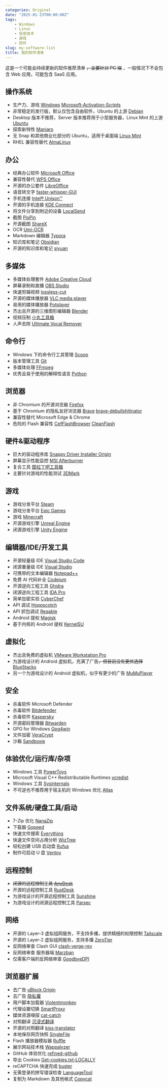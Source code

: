 ```yaml
---
categories: Original
date: "2025-01-23T00:00:00Z"
tags:
    - Windows
    - Linux
    - 信息技术
    - 游戏
    - 软件
slug: my-software-list
title: 我的软件清单
---
```


这是一个可能会持续更新的软件推荐清单 ~~，主要针对 PC 端~~ ，一般情况下不会包含 Web 应用，可能包含 SaaS 应用。

## 操作系统

- 生产力、游戏 [Windows](https://www.microsoft.com/zh-cn/software-download/windows11) [Microsoft-Activation-Scripts](https://github.com/massgravel/Microsoft-Activation-Scripts)
- 非常稳定的发行版，默认仅包含自由软件，Ubuntu 的上游 [Debian](https://www.debian.org/)
- Desktop 版本不推荐，Server 版本推荐用于小型服务器，Linux Mint 的上游 [Ubuntu](https://ubuntu.com/)
- 探索新特性 [Manjaro](https://manjaro.org/)
- 无 Snap 和其他商业化部分的 Ubuntu，适用于桌面端 [Linux Mint](https://linuxmint.com/)
- RHEL 兼容性替代 [AlmaLinux](https://almalinux.org/)

## 办公

- 经典办公软件 [Microsoft Office](https://gravesoft.dev/office_c2r_links)
- 兼容性替代 [WPS Office](https://raincandy.tech/wpsoffice_umrse/)
- 开源的办公套件 [LibreOffice](https://www.libreoffice.org/)
- 语音转文字 [faster-whisper-GUI](https://github.com/CheshireCC/faster-whisper-GUI)
- 手机连接 [Intel® Unison™](https://www.intel.com/content/www/us/en/products/docs/unison/overview.html)
- 开源的手机连接 [KDE Connect](https://kdeconnect.kde.org/)
- 将文件分享到附近的设备 [LocalSend](https://github.com/localsend/localsend)
- 截图 [PixPin](https://pixpin.cn/)
- 开源截图 [ShareX](https://github.com/ShareX/ShareX)
- OCR [Umi-OCR](https://github.com/hiroi-sora/Umi-OCR)
- Markdown 编辑器 [Typora](https://typora.io/)
- 知识库和笔记 [Obsidian](https://obsidian.md/)
- 开源的知识库和笔记 [siyuan](https://github.com/siyuan-note/siyuan)

## 多媒体

- 多媒体处理套件 [Adobe Creative Cloud](https://www.reddit.com/r/GenP/wiki/redditgenpguides/)
- 屏幕录制和直播 [OBS Studio](https://obsproject.com/)
- 快速剪辑视频 [lossless-cut](https://github.com/mifi/lossless-cut)
- 开源的媒体播放器 [VLC media player](https://www.videolan.org/vlc/)
- 易用的媒体播放器 [Potplayer](https://potplayer.daum.net/)
- 杰出且开源的三维图形编辑器 [Blender](https://www.blender.org/)
- 视频压制 [小丸工具箱](https://maruko.appinn.me/)
- 人声去除 [Ultimate Vocal Remover](https://github.com/Anjok07/ultimatevocalremovergui)

## 命令行

- Windows 下的命令行工具管理 [Scoop](https://github.com/ScoopInstaller/Scoop)
- 版本管理工具 [Git](https://git-scm.com/)
- 多媒体处理 [FFmpeg](https://www.ffmpeg.org/)
- 优秀且易于使用的解释性语言 [Python](https://www.python.org/)

## 浏览器

- 非 Chromium 的开源浏览器 [Firefox](https://www.mozilla.org/zh-CN/firefox/new/)
- 基于 Chromium 的隐私友好浏览器 [Brave](https://brave.com/) [brave-debullshitinator](https://github.com/MulesGaming/brave-debullshitinator)
- 兼容性替代 Microsoft Edge & Chrome
- 危险的 Flash 兼容性 [CefFlashBrowser](https://github.com/Mzying2001/CefFlashBrowser) [CleanFlash](https://gitlab.com/cleanflash/installer)

## 硬件&驱动程序

- 巨大的驱动程序库 [Snappy Driver Installer Origin](https://www.glenn.delahoy.com/snappy-driver-installer-origin/)
- 屏幕显示性能监控 [MSI Afterburner](https://www.msi.com/Landing/afterburner/graphics-cards)
- 复合工具 [图拉丁吧工具箱](https://www.tbtool.cn/)
- 主要针对游戏的性能测试 [3DMark](https://www.3dmark.com/)

## 游戏

- 游戏分发平台 [Steam](https://store.steampowered.com/about)
- 游戏分发平台 [Epic Games](https://store.epicgames.com/zh-CN/)
- 游戏 [Minecraft](https://github.com/HMCL-dev/HMCL)
- 开源游戏引擎 [Unreal Engine](https://www.unrealengine.com/zh-CN)
- 闭源游戏引擎 [Unity Engine](https://github.com/tylearymf/UniHacker)

## 编辑器/IDE/开发工具

- 开源轻量级 IDE [Visual Studio Code](https://code.visualstudio.com/)
- 闭源重量级 IDE [Visual Studio](https://visualstudio.microsoft.com/)
- 可携带的文本编辑器 [Notepad++](https://notepad-plus-plus.org/)
- 免费 AI 代码补全 [Codeium](https://codeium.com/)
- 开源逆向工程工具 [Ghidra](https://github.com/NationalSecurityAgency/ghidra)
- 闭源逆向工程工具 [IDA Pro](https://web.archive.org/web/20250115023908/https://kaede.jp.net/fkhexrays/)
- 简单加密实验 [CyberChef](https://github.com/gchq/CyberChef)
- API 调试 [Hoppscotch](https://github.com/hoppscotch/hoppscotch)
- API 抓包调试 [Reqable](https://reqable.com/zh-CN/)
- Android 提权 [Magisk](https://github.com/topjohnwu/Magisk)
- 基于内核的 Android 提权 [KernelSU](https://github.com/tiann/KernelSU)

## 虚拟化

- 杰出且免费的虚拟机 [VMware Workstation Pro](https://www.vmware.com/products/desktop-hypervisor/workstation-and-fusion)
- 为游戏设计的 Android 虚拟机，充满了广告~~，但目前没有更优选择~~ [BlueStacks](https://www.bluestacks.com/bluestacks-5.html)
- 另一个为游戏设计的 Android 虚拟机，似乎有更少的广告 [MuMuPlayer](https://www.mumuplayer.com/)

## 安全

- 杀毒软件 Microsoft Defender
- 杀毒软件 [Bitdefender](https://www.bitdefender.com/en-us/consumer/free-antivirus)
- 杀毒软件 [Kaspersky](https://www.kaspersky.com/downloads/free-antivirus)
- 开源密码管理器 [Bitwarden](https://bitwarden.com/)
- GPG for Windows [Gpg4win](https://www.gpg4win.org/)
- 文件加密 [VeraCrypt](https://www.veracrypt.fr/en/Home.html)
- 沙箱 [Sandboxie](https://github.com/sandboxie-plus/Sandboxie)

## 体验优化/运行库/杂项

- Windows 工具 [PowerToys](https://github.com/microsoft/PowerToys)
- Microsoft Visual C++ Redistributable Runtimes [vcredist](https://github.com/abbodi1406/vcredist)
- Windows 工具 [Sysinternals](https://learn.microsoft.com/en-us/sysinternals/downloads/sysinternals-suite)
- 不可逆也不推荐用于宿主机的 Windows 优化 [Atlas](https://github.com/Atlas-OS/Atlas)

## 文件系统/硬盘工具/启动

- 7-Zip 优化 [NanaZip](https://github.com/M2Team/NanaZip)
- 下载器 [Gopeed](https://github.com/GopeedLab/gopeed)
- 快速文件搜索 [Everything](https://www.voidtools.com/zh-cn/)
- 快速文件空间占用分析 [WizTree](https://diskanalyzer.com/)
- 轻松创建 USB 启动盘 [Rufus](https://rufus.ie/zh/)
- 制作可启动 U 盘 [Ventoy](https://ventoy.net/cn/index.html)

## 远程控制

- ~~闭源的远程控制工具 [AnyDesk](https://anydesk.com/zhs)~~
- 开源的远程控制工具 [RustDesk](https://rustdesk.com/zh-cn/)
- 为游戏设计的开源远程控制工具 [Sunshine](https://github.com/LizardByte/Sunshine)
- 为游戏设计的闭源远程控制工具 [Parsec](https://parsec.app/)

## 网络

- 开源的 Layer-3 虚拟组网服务，不支持多播，提供精细的权限控制 [Tailscale](https://tailscale.com/)
- 开源的 Layer-2 虚拟组网服务，支持多播 [ZeroTier](https://www.zerotier.com/)
- 反网络审查 Clash GUI [clash-verge-rev](https://github.com/clash-verge-rev/clash-verge-rev)
- 反网络审查 服务器端 [Marzban](https://github.com/Gozargah/Marzban)
- 仅需客户端的反网络审查 [GoodbyeDPI](https://github.com/ValdikSS/GoodbyeDPI)

## 浏览器扩展

- 去广告 [uBlock Origin](https://github.com/gorhill/uBlock)
- 去广告 [隐私獾](https://privacybadger.org/zh-cn/)
- 用户脚本加载器 [Violentmonkey](https://github.com/violentmonkey/violentmonkey)
- 代理设置切换 [SmartProxy](https://github.com/salarcode/SmartProxy)
- 媒体资源嗅探 [cat-catch](https://github.com/xifangczy/cat-catch)
- 对照翻译 [沉浸式翻译](https://immersivetranslate.com/zh-Hans/)
- 开源的对照翻译 [kiss-translator](https://github.com/fishjar/kiss-translator)
- 本地保存网页快照 [SingleFile](https://github.com/gildas-lormeau/SingleFile)
- Flash 播放器模拟器 [Ruffle](https://ruffle.rs/)
- 展示网站技术栈 [Wappalyzer](https://www.wappalyzer.com/)
- GitHub 体验优化 [refined-github](https://github.com/refined-github/refined-github)
- 导出 Cookies [Get-cookies.txt-LOCALLY](https://github.com/kairi003/Get-cookies.txt-LOCALLY)
- reCAPTCHA 快速完成 [buster](https://github.com/dessant/buster)
- 无需登录的拼写错误检查 [LanguageTool](https://languagetool.org/)
- 复制为 Markdown 及其他格式 [Copycat](https://github.com/BlackGlory/Copycat)
